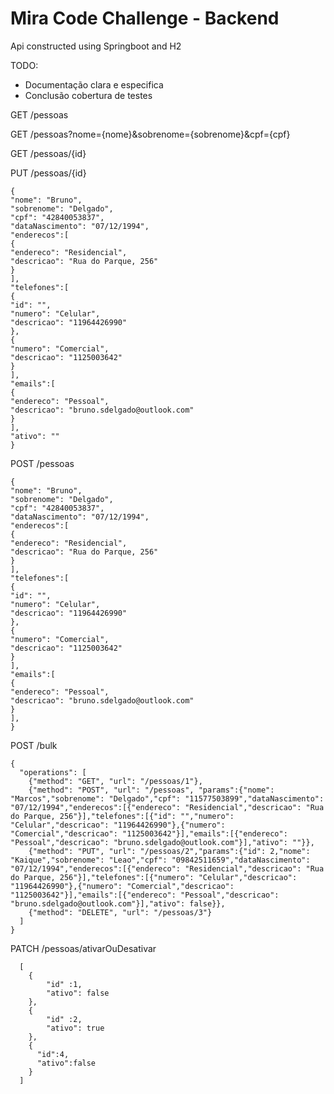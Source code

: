 # Mira Code Challenge - Backend
Api constructed using Springboot and H2

TODO:
* Documentação clara e especifica
* Conclusão cobertura de testes

GET /pessoas

GET /pessoas?nome={nome}&sobrenome={sobrenome}&cpf={cpf}

GET /pessoas/{id}

PUT /pessoas/{id}
```
{
"nome": "Bruno",
"sobrenome": "Delgado",
"cpf": "42840053837",
"dataNascimento": "07/12/1994",
"enderecos":[
{
"endereco": "Residencial",
"descricao": "Rua do Parque, 256"
}
],
"telefones":[
{
"id": "",
"numero": "Celular",
"descricao": "11964426990"
},
{
"numero": "Comercial",
"descricao": "1125003642"
}
],
"emails":[
{
"endereco": "Pessoal",
"descricao": "bruno.sdelgado@outlook.com"
}
],
"ativo": ""
}
```

POST /pessoas
```
{
"nome": "Bruno",
"sobrenome": "Delgado",
"cpf": "42840053837",
"dataNascimento": "07/12/1994",
"enderecos":[
{
"endereco": "Residencial",
"descricao": "Rua do Parque, 256"
}
],
"telefones":[
{
"id": "",
"numero": "Celular",
"descricao": "11964426990"
},
{
"numero": "Comercial",
"descricao": "1125003642"
}
],
"emails":[
{
"endereco": "Pessoal",
"descricao": "bruno.sdelgado@outlook.com"
}
],
}
```

POST /bulk
```
{
  "operations": [
    {"method": "GET", "url": "/pessoas/1"},
    {"method": "POST", "url": "/pessoas", "params":{"nome": "Marcos","sobrenome": "Delgado","cpf": "11577503899","dataNascimento": "07/12/1994","enderecos":[{"endereco": "Residencial","descricao": "Rua do Parque, 256"}],"telefones":[{"id": "","numero": "Celular","descricao": "11964426990"},{"numero": "Comercial","descricao": "1125003642"}],"emails":[{"endereco": "Pessoal","descricao": "bruno.sdelgado@outlook.com"}],"ativo": ""}},
    {"method": "PUT", "url": "/pessoas/2","params":{"id": 2,"nome": "Kaique","sobrenome": "Leao","cpf": "09842511659","dataNascimento": "07/12/1994","enderecos":[{"endereco": "Residencial","descricao": "Rua do Parque, 256"}],"telefones":[{"numero": "Celular","descricao": "11964426990"},{"numero": "Comercial","descricao": "1125003642"}],"emails":[{"endereco": "Pessoal","descricao": "bruno.sdelgado@outlook.com"}],"ativo": false}},
    {"method": "DELETE", "url": "/pessoas/3"}
  ]
}
```


PATCH /pessoas/ativarOuDesativar
```
  [
  	{
  		"id" :1,
		"ativo": false
  	},
    {
  		"id" :2,
		"ativo": true
  	},
    {
      "id":4,
      "ativo":false
    }
  ]
```
